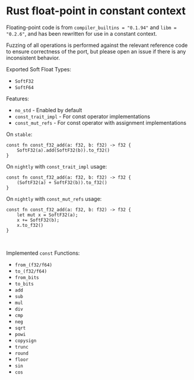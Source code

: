 # Rust float-point in constant context

Floating-point code is from `compiler_builtins = "0.1.94"` and `libm = "0.2.6"`, and has been rewritten for use in a constant context. 

Fuzzing of all operations is performed against the relevant reference code to ensure correctness of the port, but please open an issue if there is any inconsistent behavior.

Exported Soft Float Types:
* `SoftF32` 
* `SoftF64`

Features:
* `no_std` - Enabled by default
* `const_trait_impl` - For const operator implementations
* `const_mut_refs` - For const operator with assignment implementations

On `stable`:
```
const fn const_f32_add(a: f32, b: f32) -> f32 {
    SoftF32(a).add(SoftF32(b)).to_f32()
}
```

On `nightly` with `const_trait_impl` usage:
```
const fn const_f32_add(a: f32, b: f32) -> f32 {
    (SoftF32(a) + SoftF32(b)).to_f32()
}
```

On `nightly` with `const_mut_refs` usage:
```
const fn const_f32_add(a: f32, b: f32) -> f32 {
    let mut x = SoftF32(a);
    x += SoftF32(b);
    x.to_f32()
}
```
<br>

Implemented `const` Functions:
- `from_(f32/f64)`
- `to_(f32/f64)`
- `from_bits`
- `to_bits`
- `add`
- `sub`
- `mul`
- `div`
- `cmp`
- `neg`
- `sqrt`
- `powi`
- `copysign`
- `trunc`
- `round`
- `floor`
- `sin`
- `cos`